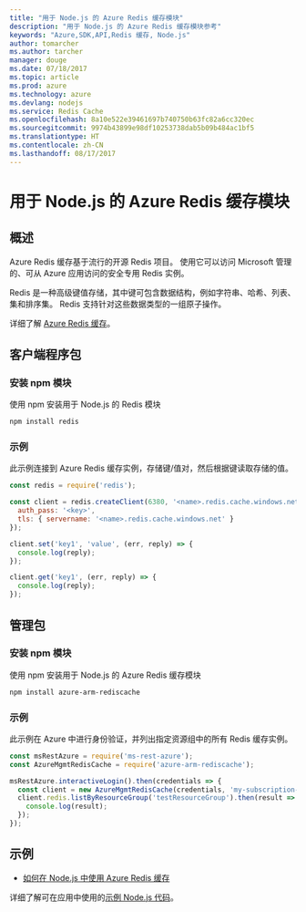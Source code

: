 ```yaml
---
title: "用于 Node.js 的 Azure Redis 缓存模块"
description: "用于 Node.js 的 Azure Redis 缓存模块参考"
keywords: "Azure,SDK,API,Redis 缓存, Node.js"
author: tomarcher
ms.author: tarcher
manager: douge
ms.date: 07/18/2017
ms.topic: article
ms.prod: azure
ms.technology: azure
ms.devlang: nodejs
ms.service: Redis Cache
ms.openlocfilehash: 8a10e522e39461697b740750b63fc82a6cc320ec
ms.sourcegitcommit: 9974b43899e98df10253738dab5b09b484ac1bf5
ms.translationtype: HT
ms.contentlocale: zh-CN
ms.lasthandoff: 08/17/2017
---
```

# <a name="azure-redis-cache-modules-for-nodejs"></a>用于 Node.js 的 Azure Redis 缓存模块

## <a name="overview"></a>概述

Azure Redis 缓存基于流行的开源 Redis 项目。 使用它可以访问 Microsoft 管理的、可从 Azure 应用访问的安全专用 Redis 实例。

Redis 是一种高级键值存储，其中键可包含数据结构，例如字符串、哈希、列表、集和排序集。 Redis 支持针对这些数据类型的一组原子操作。

详细了解 [Azure Redis 缓存](https://docs.microsoft.com/azure/redis-cache/)。

## <a name="client-package"></a>客户端程序包

### <a name="install-the-npm-module"></a>安装 npm 模块

使用 npm 安装用于 Node.js 的 Redis 模块

```bash
npm install redis
```

### <a name="example"></a>示例

此示例连接到 Azure Redis 缓存实例，存储键/值对，然后根据键读取存储的值。

```javascript
const redis = require('redis');

const client = redis.createClient(6380, '<name>.redis.cache.windows.net', {
  auth_pass: '<key>',
  tls: { servername: '<name>.redis.cache.windows.net' }
});

client.set('key1', 'value', (err, reply) => {
  console.log(reply);
});

client.get('key1', (err, reply) => {
  console.log(reply);
});
```

## <a name="management-package"></a>管理包

### <a name="install-the-npm-module"></a>安装 npm 模块

使用 npm 安装用于 Node.js 的 Azure Redis 缓存模块

```bash
npm install azure-arm-rediscache
```

### <a name="example"></a>示例

此示例在 Azure 中进行身份验证，并列出指定资源组中的所有 Redis 缓存实例。

```javascript
const msRestAzure = require('ms-rest-azure');
const AzureMgmtRedisCache = require('azure-arm-rediscache');

msRestAzure.interactiveLogin().then(credentials => {
  const client = new AzureMgmtRedisCache(credentials, 'my-subscription-id');
  client.redis.listByResourceGroup('testResourceGroup').then(result => {
    console.log(result);
  });
});
```


## <a name="samples"></a>示例

* [如何在 Node.js 中使用 Azure Redis 缓存](https://docs.microsoft.com/azure/redis-cache/cache-nodejs-get-started)

详细了解可在应用中使用的[示例 Node.js 代码](https://azure.microsoft.com/resources/samples/?platform=nodejs)。
